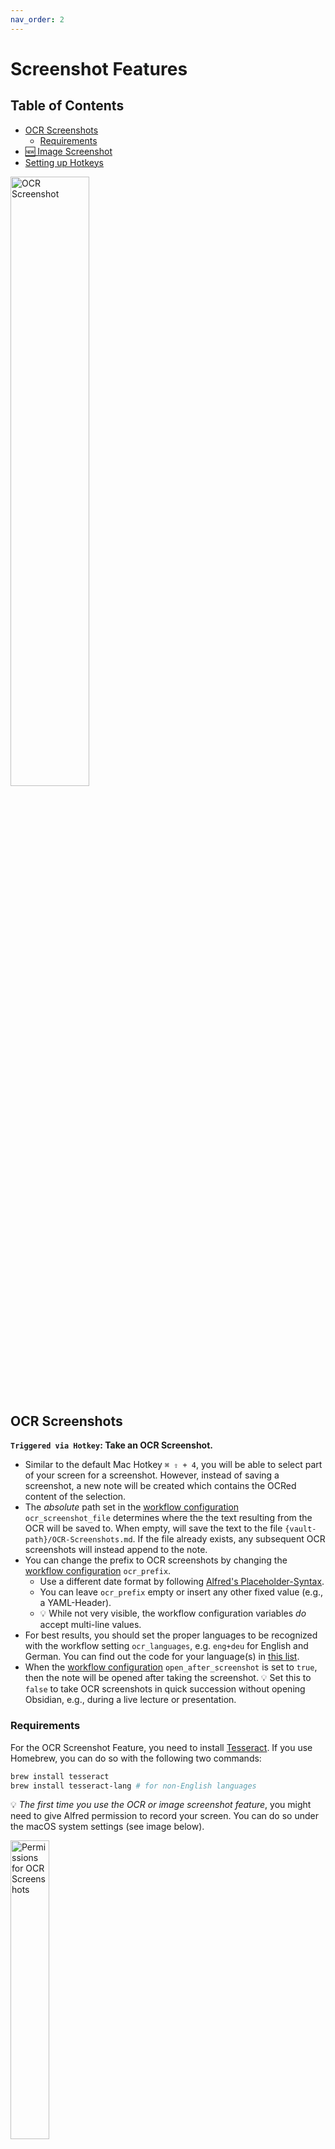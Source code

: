 ```yaml
---
nav_order: 2
---
```


# Screenshot Features

## Table of Contents
<!-- MarkdownTOC -->

- [OCR Screenshots](#ocr-screenshots)
	- [Requirements](#requirements)
- [🆕 Image Screenshot](#%F0%9F%86%95-image-screenshot)
- [Setting up Hotkeys](#setting-up-hotkeys)

<!-- /MarkdownTOC -->

<img src="https://i.imgur.com/xwdl1N5.gif" alt="OCR Screenshot" width=50%>

## OCR Screenshots
**`Triggered via Hotkey`: Take an OCR Screenshot.**
- Similar to the default Mac Hotkey `⌘ ⇧ + 4`, you will be able to select part of your screen for a screenshot. However, instead of saving a screenshot, a new note will be created which contains the OCRed content of the selection.
- The *absolute* path set in the [workflow configuration](Workflow%20Configuration.md#Screenshot-Features) `ocr_screenshot_file` determines where the the text resulting from the OCR  will be saved to. When empty, will save the text to the file `{vault-path}/OCR-Screenshots.md`. If the file already exists, any subsequent OCR screenshots will instead append to the note.
- You can change the prefix to OCR screenshots by changing the [workflow configuration](Workflow%20Configuration.md#Screenshot-Features) `ocr_prefix`.
	- Use a different date format by following [Alfred's Placeholder-Syntax](https://www.alfredapp.com/help/workflows/advanced/placeholders/#date-time).
	- You can leave `ocr_prefix` empty or insert any other fixed value (e.g., a YAML-Header).
	- 💡 While not very visible, the workflow configuration variables *do* accept multi-line values.
- For best results, you should set the proper languages to be recognized with the workflow setting `ocr_languages`, e.g. `eng+deu` for English and German. You can find out the code for your language(s) in [this list](https://tesseract-ocr.github.io/tessdoc/Data-Files-in-different-versions.html).
- When the [workflow configuration](Workflow%20Configuration.md#Screenshot-Features) `open_after_screenshot` is set to `true`, then the note will be opened after taking the screenshot. 💡 Set this to `false` to take OCR screenshots in quick succession without opening Obsidian, e.g., during a live lecture or presentation.

### Requirements
For the OCR Screenshot Feature, you need to install [Tesseract](https://tesseract-ocr.github.io/tessdoc/Installation.html). If you use Homebrew, you can do so with the following two commands:

```bash
brew install tesseract
brew install tesseract-lang # for non-English languages
```

💡 *The first time you use the OCR or image screenshot feature*, you might need to give Alfred permission to record your screen. You can do so under the macOS system settings (see image below).

<img src="https://user-images.githubusercontent.com/73286100/131231644-a800c0b0-8dc2-4ae9-bd41-c3937741b94a.png" alt="Permissions for OCR Screenshots" width=35%>

## 🆕 Image Screenshot
**`Triggered via Hotkey`: Take an Image Screenshot.**
- Similar to the default Mac Hotkey `⌘ ⇧ + 4`, you will be able to select part of your screen for a screenshot. The image will be directly saved in your vault with the file name `Screenshot {date} {time}.png` and the image will be embedded (`![[image_file_name.png]]`) in the note `Images.md` in your vault root.
- The images will be saved in `{vault-path}/screenshots/` by default. You can use the [workflow configuration](Workflow%20Configuration.md#Screenshot-Features) `screenshot_path` to specify the *absolute* path of a folder in your vault where to save the images instead.
- If the file “Images.md” already exists in your vault root, any subsequent screenshots will instead append to this note. This is intended for taking screenshots in quick succession, e.g., during a live lecture or presentation.
- When the [workflow configuration](Workflow%20Configuration.md#Screenshot-Features) `open_after_screenshot` is set to `true`, then the note will be opened after taking the screenshot. 💡 Set this to `false` to take OCR screenshots in quick succession without opening Obsidian.

## Setting up Hotkeys
At the top left of the workflow, there are some sky-blue fields. You need to double-click them to set the keyboard shortcuts you want to use for the respective commands.

💡 To stay in line with the other macOS keyboard shortcuts for taking screenshots, you can use something like `⌘⇧ + 1` as hotkey.

<img src="https://i.imgur.com/wlpht7f.png" alt="Setting Hotkeys" width=15% height=15%>
